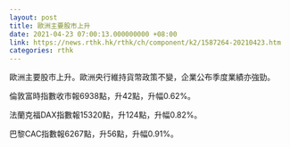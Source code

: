 ```yaml
---
layout: post
title: 歐洲主要股市上升
date: 2021-04-23 07:00:13.000000000 +08:00
link: https://news.rthk.hk/rthk/ch/component/k2/1587264-20210423.htm
categories: rthk
---
```


歐洲主要股市上升。歐洲央行維持貨幣政策不變，企業公布季度業績亦強勁。

倫敦富時指數收市報6938點，升42點，升幅0.62%。

法蘭克福DAX指數報15320點，升124點，升幅0.82%。

巴黎CAC指數報6267點，升56點，升幅0.91%。
